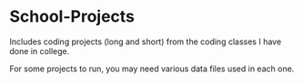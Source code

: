 # School-Projects
Includes coding projects (long and short) from the coding classes I have done in college.

For some projects to run, you may need various data files used in each one.
